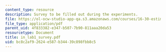 ```yaml
---
content_type: resource
description: Survey to be filled out during the experiments.
file: https://ol-ocw-studio-app-qa.s3.amazonaws.com/courses/16-30-estimation-and-control-of-aerospace-systems-spring-2004/bc8c2af92624e587b34439c898fbb8c5_in_lab1_survey.pdf
file_type: application/pdf
parent_uid: 4f833382-e347-b507-7b90-811aaa20da53
resourcetype: Document
title: in_lab1_survey.pdf
uid: bc8c2af9-2624-e587-b344-39c898fbb8c5
---
```

